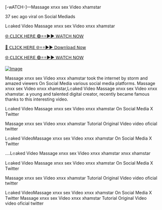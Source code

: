 [-wATCH-]—Massage xnxx sex Video xhamstar


37 sec ago viral on Social Mediads

L𝚎aked Video Massage xnxx sex Video xnxx xhamstar

[🌐 𝖢𝖫𝖨𝖢𝖪 𝖧𝖤𝖱𝖤 🟢==►► 𝖶𝖠𝖳𝖢𝖧 𝖭𝖮𝖶](https://3-tanei-pinik.blogspot.com/2025/02/viral-video.html)

[🔴 𝖢𝖫𝖨𝖢𝖪 𝖧𝖤𝖱𝖤 🌐==►► 𝖣𝗈𝗐𝗇𝗅𝗈𝖺𝖽 𝖭𝗈𝗐](https://3-tanei-pinik.blogspot.com/2025/02/viral-video.html)

[🌐 𝖢𝖫𝖨𝖢𝖪 𝖧𝖤𝖱𝖤 🟢==►► 𝖶𝖠𝖳𝖢𝖧 𝖭𝖮𝖶](https://3-tanei-pinik.blogspot.com/2025/02/viral-video.html)

[![Image](https://github.com/user-attachments/assets/ff3b7bd4-415c-4ca3-a6c8-b1f096193c29)](https://3-tanei-pinik.blogspot.com/2025/02/viral-video.html)

Massage xnxx sex Video xnxx xhamstar took the internet by storm and amazed viewers On Social Media various social media platforms. Massage xnxx sex Video xnxx xhamstar,L𝚎aked Video Massage xnxx sex Video xnxx xhamstar. a young and talented digital creator, recently became famous thanks to this interesting video.

L𝚎aked Video Massage xnxx sex Video xnxx xhamstar On Social Media X Twitter

Massage xnxx sex Video xnxx xhamstar Tutorial Original Video video oficial twitter

L𝚎aked VideoMassage xnxx sex Video xnxx xhamstar On Social Media X Twitter

....L𝚎aked Video Massage xnxx sex Video xnxx xhamstar xnxx xhamstar

L𝚎aked Video Massage xnxx sex Video xnxx xhamstar On Social Media X Twitter

Massage xnxx sex Video xnxx xhamstar Tutorial Original Video video oficial twitter

L𝚎aked VideoMassage xnxx sex Video xnxx xhamstar On Social Media X Twitter
Massage xnxx sex Video xnxx xhamstar Tutorial Original Video video oficial twitter
